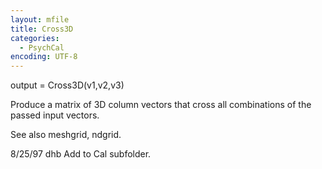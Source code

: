 ```yaml
---
layout: mfile
title: Cross3D
categories:
  - PsychCal
encoding: UTF-8
---
```


output = Cross3D(v1,v2,v3)

Produce a matrix of 3D column vectors that cross all
combinations of the passed input vectors.

See also meshgrid, ndgrid.

8/25/97   dhb  Add to Cal subfolder.